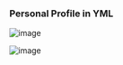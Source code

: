 ### Personal Profile in YML

![image](https://github.com/robmab/Personal_Profile_YML/assets/56076087/e9a918a9-d8a1-4d03-b035-5483d14cc3d4)

![image](https://github.com/robmab/Personal_Profile_YML/assets/56076087/5dbcb7d3-661e-4682-bc61-df46ca55887f)



